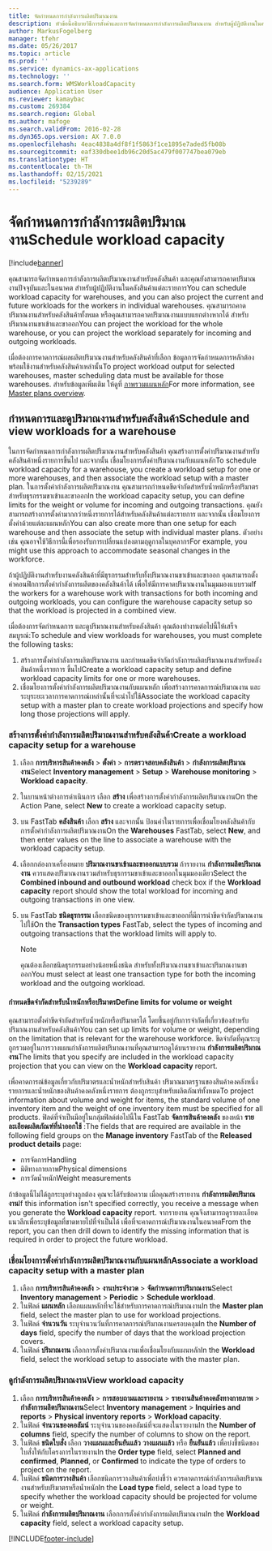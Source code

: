 ```yaml
---
title: จัดกำหนดการกำลังการผลิตปริมาณงาน
description: หัวข้อนี้อธิบายวิธีการตั้งค่าและการจัดกำหนดการกำลังการผลิตปริมาณงาน สำหรับผู้ปฏิบัติงานในคลังสินค้า หรือสำหรับคลังสินค้าทั้งหมด
author: MarkusFogelberg
manager: tfehr
ms.date: 05/26/2017
ms.topic: article
ms.prod: ''
ms.service: dynamics-ax-applications
ms.technology: ''
ms.search.form: WMSWorkloadCapacity
audience: Application User
ms.reviewer: kamaybac
ms.custom: 269384
ms.search.region: Global
ms.author: mafoge
ms.search.validFrom: 2016-02-28
ms.dyn365.ops.version: AX 7.0.0
ms.openlocfilehash: 4eac4838a4df8f1f5863f1ce1895e7aded5fb08b
ms.sourcegitcommit: eaf330dbee1db96c20d5ac479f007747bea079eb
ms.translationtype: HT
ms.contentlocale: th-TH
ms.lasthandoff: 02/15/2021
ms.locfileid: "5239289"
---
```

# <a name="schedule-workload-capacity"></a><span data-ttu-id="cb941-103">จัดกำหนดการกำลังการผลิตปริมาณงาน</span><span class="sxs-lookup"><span data-stu-id="cb941-103">Schedule workload capacity</span></span>

[!include[banner](../includes/banner.md)]

<span data-ttu-id="cb941-104">คุณสามารถจัดกำหนดการกำลังการผลิตปริมาณงานสำหรับคลังสินค้า และคุณยังสามารถคาดปริมาณงานปัจจุบันและในอนาคต สำหรับผู้ปฏิบัติงานในคลังสินค้าแต่ละรายการ</span><span class="sxs-lookup"><span data-stu-id="cb941-104">You can schedule workload capacity for warehouses, and you can also project the current and future workloads for the workers in individual warehouses.</span></span> <span data-ttu-id="cb941-105">คุณสามารถคาดปริมาณงานสำหรับคลังสินค้าทั้งหมด หรือคุณสามารถคาดปริมาณงานแบบแยกต่างหากได้ สำหรับปริมาณงานขาเข้าและขาออก</span><span class="sxs-lookup"><span data-stu-id="cb941-105">You can project the workload for the whole warehouse, or you can project the workload separately for incoming and outgoing workloads.</span></span>

<span data-ttu-id="cb941-106">เมื่อต้องการคาดการณ์ผลผลิตปริมาณงานสำหรับคลังสินค้าที่เลือก ข้อมูลการจัดกำหนดการหลักต้องพร้อมใช้งานสำหรับคลังสินค้าเหล่านั้น</span><span class="sxs-lookup"><span data-stu-id="cb941-106">To project workload output for selected warehouses, master scheduling data must be available for those warehouses.</span></span> <span data-ttu-id="cb941-107">สำหรับข้อมูลเพิ่มเติม ให้ดูที่ [ภาพรวมแผนหลัก](../master-planning/master-plans.md)</span><span class="sxs-lookup"><span data-stu-id="cb941-107">For more information, see [Master plans overview](../master-planning/master-plans.md).</span></span>

## <a name="schedule-and-view-workloads-for-a-warehouse"></a><span data-ttu-id="cb941-108">กำหนดการและดูปริมาณงานสำหรับคลังสินค้า</span><span class="sxs-lookup"><span data-stu-id="cb941-108">Schedule and view workloads for a warehouse</span></span>

<span data-ttu-id="cb941-109">ในการจัดกำหนดการกำลังการผลิตปริมาณงานสำหรับคลังสินค้า คุณสร้างการตั้งค่าปริมาณงานสำหรับคลังสินค้าหนึ่งรายการขึ้นไป และจากนั้น เชื่อมโยงการตั้งค่าปริมาณงานกับแผนหลัก</span><span class="sxs-lookup"><span data-stu-id="cb941-109">To schedule workload capacity for a warehouse, you create a workload setup for one or more warehouses, and then associate the workload setup with a master plan.</span></span> <span data-ttu-id="cb941-110">ในการตั้งค่ากำลังการผลิตปริมาณงาน คุณสามารถกำหนดขีดจำกัดสำหรับน้ำหนักหรือปริมาตร สำหรับธุรกรรมขาเข้าและขาออก</span><span class="sxs-lookup"><span data-stu-id="cb941-110">In the workload capacity setup, you can define limits for the weight or volume for incoming and outgoing transactions.</span></span> <span data-ttu-id="cb941-111">คุณยังสามารถสร้างการตั้งค่ามากกว่าหนึ่งรายการได้สำหรับคลังสินค้าแต่ละรายการ และจากนั้น เชื่อมโยงการตั้งค่าด้วยแต่ละแผนหลัก</span><span class="sxs-lookup"><span data-stu-id="cb941-111">You can also create more than one setup for each warehouse and then associate the setup with individual master plans.</span></span> <span data-ttu-id="cb941-112">ตัวอย่างเช่น คุณอาจใช้วิธีการนี้เพื่อรองรับการเปลี่ยนแปลงตามฤดูกาลในบุคลากร</span><span class="sxs-lookup"><span data-stu-id="cb941-112">For example, you might use this approach to accommodate seasonal changes in the workforce.</span></span>

<span data-ttu-id="cb941-113">ถ้าผู้ปฏิบัติงานสำหรับงานคลังสินค้าที่มีธุรกรรมสำหรับทั้งปริมาณงานขาเข้าและขาออก คุณสามารถตั้งค่าคอนฟิกการตั้งค่ากำลังการผลิตของคลังสินค้าได้ เพื่อให้มีการคาดปริมาณงานในมุมมองแบบรวม</span><span class="sxs-lookup"><span data-stu-id="cb941-113">If the workers for a warehouse work with transactions for both incoming and outgoing workloads, you can configure the warehouse capacity setup so that the workload is projected in a combined view.</span></span>

<span data-ttu-id="cb941-114">เมื่อต้องการจัดกำหนดการ และดูปริมาณงานสำหรับคลังสินค้า คุณต้องทำงานต่อไปนี้ให้เสร็จสมบูรณ์:</span><span class="sxs-lookup"><span data-stu-id="cb941-114">To schedule and view workloads for warehouses, you must complete the following tasks:</span></span>

1. <span data-ttu-id="cb941-115">สร้างการตั้งค่ากำลังการผลิตปริมาณงาน และกำหนดขีดจำกัดกำลังการผลิตปริมาณงานสำหรับคลังสินค้าหนึ่งรายการ ขึ้นไป</span><span class="sxs-lookup"><span data-stu-id="cb941-115">Create a workload capacity setup and define workload capacity limits for one or more warehouses.</span></span>
2. <span data-ttu-id="cb941-116">เชื่อมโยงการตั้งค่ากำลังการผลิตปริมาณงานกับแผนหลัก เพื่อสร้างการคาดการณ์ปริมาณงาน และระบุระยะเวลาการคาดการณ์เหล่านั้นที่จะนำไปใช้</span><span class="sxs-lookup"><span data-stu-id="cb941-116">Associate the workload capacity setup with a master plan to create workload projections and specify how long those projections will apply.</span></span>

### <a name="create-a-workload-capacity-setup-for-a-warehouse"></a><span data-ttu-id="cb941-117">สร้างการตั้งค่ากำลังการผลิตปริมาณงานสำหรับคลังสินค้า</span><span class="sxs-lookup"><span data-stu-id="cb941-117">Create a workload capacity setup for a warehouse</span></span>

1. <span data-ttu-id="cb941-118">เลือก **การบริหารสินค้าคงคลัง** \> **ตั้งค่า** \> **การตรวจสอบคลังสินค้า** \> **กำลังการผลิตปริมาณงาน**</span><span class="sxs-lookup"><span data-stu-id="cb941-118">Select **Inventory management** \> **Setup** \> **Warehouse monitoring** \> **Workload capacity**.</span></span>
2. <span data-ttu-id="cb941-119">ในบานหน้าต่างการดำเนินการ เลือก **สร้าง** เพื่อสร้างการตั้งค่ากำลังการผลิตปริมาณงาน</span><span class="sxs-lookup"><span data-stu-id="cb941-119">On the Action Pane, select **New** to create a workload capacity setup.</span></span>
3. <span data-ttu-id="cb941-120">บน FastTab **คลังสินค้า** เลือก **สร้าง** และจากนั้น ป้อนค่าในรายการเพื่อเชื่อมโยงคลังสินค้ากับการตั้งค่ากำลังการผลิตปริมาณงาน</span><span class="sxs-lookup"><span data-stu-id="cb941-120">On the **Warehouses** FastTab, select **New**, and then enter values on the line to associate a warehouse with the workload capacity setup.</span></span>
4. <span data-ttu-id="cb941-121">เลือกกล่องกาเครื่องหมาย **ปริมาณงานขาเข้าและขาออกแบบรวม** ถ้ารายงาน **กำลังการผลิตปริมาณงาน** ควรแสดงปริมาณงานรวมสำหรับธุรกรรมขาเข้าและขาออกในมุมมองเดียว</span><span class="sxs-lookup"><span data-stu-id="cb941-121">Select the **Combined inbound and outbound workload** check box if the **Workload capacity** report should show the total workload for incoming and outgoing transactions in one view.</span></span>
5. <span data-ttu-id="cb941-122">บน FastTab **ชนิดธุรกรรม** เลือกชนิดของธุรกรรมขาเข้าและขาออกที่มีการนำขีดจำกัดปริมาณงานไปใช้</span><span class="sxs-lookup"><span data-stu-id="cb941-122">On the **Transaction types** FastTab, select the types of incoming and outgoing transactions that the workload limits will apply to.</span></span>

    > [!NOTE]
    > <span data-ttu-id="cb941-123">คุณต้องเลือกชนิดธุรกรรมอย่างน้อยหนึ่งชนิด สำหรับทั้งปริมาณงานขาเข้าและปริมาณงานขาออก</span><span class="sxs-lookup"><span data-stu-id="cb941-123">You must select at least one transaction type for both the incoming workload and the outgoing workload.</span></span>

#### <a name="define-limits-for-volume-or-weight"></a><span data-ttu-id="cb941-124">กำหนดขีดจำกัดสำหรับน้ำหนักหรือปริมาตร</span><span class="sxs-lookup"><span data-stu-id="cb941-124">Define limits for volume or weight</span></span>

<span data-ttu-id="cb941-125">คุณสามารถตั้งค่าขีดจำกัดสำหรับน้ำหนักหรือปริมาตรได้ โดยขึ้นอยู่กับการจำกัดที่เกี่ยวข้องสำหรับปริมาณงานสำหรับคลังสินค้า</span><span class="sxs-lookup"><span data-stu-id="cb941-125">You can set up limits for volume or weight, depending on the limitation that is relevant for the warehouse workforce.</span></span> <span data-ttu-id="cb941-126">ขีดจำกัดที่คุณระบุถูกรวมอยู่ในการวางแผนกำลังการผลิตปริมาณงานที่คุณสามารถดูได้บนรายงาน **กำลังการผลิตปริมาณงาน**</span><span class="sxs-lookup"><span data-stu-id="cb941-126">The limits that you specify are included in the workload capacity projection that you can view on the **Workload capacity** report.</span></span>

<span data-ttu-id="cb941-127">เพื่อคาดการณ์ข้อมูลเกี่ยวกับปริมาตรและน้ำหนักสำหรับสินค้า ปริมาณมาตรฐานของสินค้าคงคลังหนึ่งรายการและน้ำหนักของสินค้าคงคลังหนึ่งรายการ ต้องถูกระบุสำหรับผลิตภัณฑ์ทั้งหมด</span><span class="sxs-lookup"><span data-stu-id="cb941-127">To project information about volume and weight for items, the standard volume of one inventory item and the weight of one inventory item must be specified for all products.</span></span> <span data-ttu-id="cb941-128">ฟิลด์ที่จำเป็นมีอยู่ในกลุ่มฟิลด์ต่อไปนี้ใน FastTab **จัดการสินค้าคงคลัง** ของหน้า **รายละเอียดผลิตภัณฑ์ที่นำออกใช้** :</span><span class="sxs-lookup"><span data-stu-id="cb941-128">The fields that are required are available in the following field groups on the **Manage inventory** FastTab of the **Released product details** page:</span></span>

- <span data-ttu-id="cb941-129">การจัดการ</span><span class="sxs-lookup"><span data-stu-id="cb941-129">Handling</span></span>
- <span data-ttu-id="cb941-130">มิติทางกายภาพ</span><span class="sxs-lookup"><span data-stu-id="cb941-130">Physical dimensions</span></span>
- <span data-ttu-id="cb941-131">การวัดน้ำหนัก</span><span class="sxs-lookup"><span data-stu-id="cb941-131">Weight measurements</span></span>

<span data-ttu-id="cb941-132">ถ้าข้อมูลนี้ไม่ได้ถูกระบุอย่างถูกต้อง คุณจะได้รับข้อความ เมื่อคุณสร้างรายงาน **กำลังการผลิตปริมาณงาน**</span><span class="sxs-lookup"><span data-stu-id="cb941-132">If this information isn't specified correctly, you receive a message when you generate the **Workload capacity** report.</span></span> <span data-ttu-id="cb941-133">จากรายงาน คุณจึงสามารถดูรายละเอียดแนวลึกเพื่อระบุข้อมูลที่ขาดหายไปที่จำเป็นได้ เพื่อที่จะคาดการณ์ปริมาณงานในอนาคต</span><span class="sxs-lookup"><span data-stu-id="cb941-133">From the report, you can then drill down to identify the missing information that is required in order to project the future workload.</span></span>

### <a name="associate-a-workload-capacity-setup-with-a-master-plan"></a><span data-ttu-id="cb941-134">เชื่อมโยงการตั้งค่ากำลังการผลิตปริมาณงานกับแผนหลัก</span><span class="sxs-lookup"><span data-stu-id="cb941-134">Associate a workload capacity setup with a master plan</span></span>

1. <span data-ttu-id="cb941-135">เลือก **การบริหารสินค้าคงคลัง** \> **งานประจำงวด** \> **จัดกำหนดการปริมาณงาน**</span><span class="sxs-lookup"><span data-stu-id="cb941-135">Select **Inventory management** \> **Periodic** \> **Schedule workload**.</span></span>
2. <span data-ttu-id="cb941-136">ในฟิลด์ **แผนหลัก** เลือกแผนหลักที่จะใช้สำหรับการคาดการณ์ปริมาณงาน</span><span class="sxs-lookup"><span data-stu-id="cb941-136">In the **Master plan** field, select the master plan to use for workload projections.</span></span>
3. <span data-ttu-id="cb941-137">ในฟิลด์ **จำนวนวัน** ระบุจำนวนวันที่การคาดการณ์ปริมาณงานครอบคลุม</span><span class="sxs-lookup"><span data-stu-id="cb941-137">In the **Number of days** field, specify the number of days that the workload projection covers.</span></span>
4. <span data-ttu-id="cb941-138">ในฟิลด์ **ปริมาณงาน** เลือกการตั้งค่าปริมาณงานเพื่อเชื่อมโยงกับแผนหลัก</span><span class="sxs-lookup"><span data-stu-id="cb941-138">In the **Workload** field, select the workload setup to associate with the master plan.</span></span>

### <a name="view-workload-capacity"></a><span data-ttu-id="cb941-139">ดูกำลังการผลิตปริมาณงาน</span><span class="sxs-lookup"><span data-stu-id="cb941-139">View workload capacity</span></span>

1. <span data-ttu-id="cb941-140">เลือก **การบริหารสินค้าคงคลัง** \> **การสอบถามและรายงาน** \> **รายงานสินค้าคงคลังทางกายภาพ** \> **กำลังการผลิตปริมาณงาน**</span><span class="sxs-lookup"><span data-stu-id="cb941-140">Select **Inventory management** \> **Inquiries and reports** \> **Physical inventory reports** \> **Workload capacity**.</span></span>
2. <span data-ttu-id="cb941-141">ในฟิลด์ **จำนวนของคอลัมน์** ระบุจำนวนของคอลัมน์ที่จะแสดงในรายงาน</span><span class="sxs-lookup"><span data-stu-id="cb941-141">In the **Number of columns** field, specify the number of columns to show on the report.</span></span>
3. <span data-ttu-id="cb941-142">ในฟิลด์ **ชนิดใบสั่ง** เลือก **วางแผนและยืนยันแล้ว** **วางแผนแล้ว** หรือ **ยืนยันแล้ว** เพื่อบ่งชี้ชนิดของใบสั่งให้กับโครงการในรายงาน</span><span class="sxs-lookup"><span data-stu-id="cb941-142">In the **Order type** field, select **Planned and confirmed**, **Planned**, or **Confirmed** to indicate the type of orders to project on the report.</span></span>
4. <span data-ttu-id="cb941-143">ในฟิลด์ **ชนิดการวางสินค้า** เลือกชนิดการวางสินค้าเพื่อบ่งชี้ว่า ควรคาดการณ์กำลังการผลิตปริมาณงานสำหรับปริมาตรหรือน้ำหนัก</span><span class="sxs-lookup"><span data-stu-id="cb941-143">In the **Load type** field, select a load type to specify whether the workload capacity should be projected for volume or weight.</span></span>
5. <span data-ttu-id="cb941-144">ในฟิลด์ **กำลังการผลิตปริมาณงาน** เลือกการตั้งค่ากำลังการผลิตปริมาณงาน</span><span class="sxs-lookup"><span data-stu-id="cb941-144">In the **Workload capacity** field, select a workload capacity setup.</span></span>


[!INCLUDE[footer-include](../../includes/footer-banner.md)]